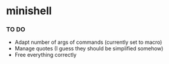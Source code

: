 # minishell

### TO DO
- Adapt number of args of commands (currently set to macro)
- Manage quotes (I guess they should be simplified somehow)
- Free everything correctly
